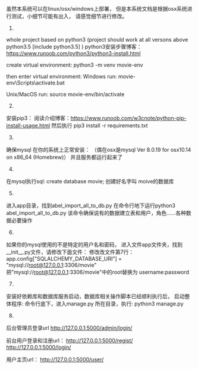 虽然本系统可以在linux/osx/windows上部署，
但是本系统文档是根据osx系统进行测试，小细节可能有出入，
请感觉细节进行修改。

1. 
whole project based on python3
(project should work at all versons above python3.5 [include python3.5] )
python3安装步骤博客：
https://www.runoob.com/python3/python3-install.html


create virtual environment:
python3 -m venv  movie-env

then enter virtual environment:
Windows run:
movie-env\Scripts\activate.bat

Unix/MacOS run:
source movie-env/bin/activate


2. 
安装pip3： 
阅读介绍博客：https://www.runoob.com/w3cnote/python-pip-install-usage.html
然后执行
pip3 install -r requirements.txt

3.
确保mysql 在你的系统上正常安装：
（偶在osx是mysql  Ver 8.0.19 for osx10.14 on x86_64 (Homebrew)）
并且服务都运行起来了

4.
在mysql执行sql: create database movie;
创建好名字叫 moive的数据库


5.
进入app目录，找到abel_import_all_to_db.py
在命令行地下运行python3 abel_import_all_to_db.py
该命令确保说有的数据建立表和用户，角色……各种数据必要操作

6.
如果你的mysql使用的不是特定的用户名和密码，
进入文件app文件夹，找到__init__.py文件，请修改下面文件：
修改改文件第7行：app.config["SQLALCHEMY_DATABASE_URI"] = "mysql://root@127.0.0.1:3306/movie"
把"mysql://root@127.0.0.1:3306/movie"中的root替换为 username:password

7.
安装好依赖库和数据库服务启动，数据库相关操作脚本已经顺利执行后，
启动整体程序: 命令行底下，进入manage.py 所在目录，执行:
python3 manage.py

8.
后台管理员登录url
http://127.0.0.1:5000/admin/login/

前台用户登录和注册url：
http://127.0.0.1:5000/regist/
http://127.0.0.1:5000/login/

用户主页url：
http://127.0.0.1:5000/user/
